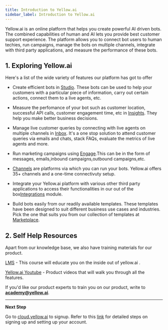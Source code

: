 ```yaml
---
title: Introduction to Yellow.ai
sidebar_label: Introduction to Yellow.ai
---
```


<!--
This doc must be the first doc linked to docs. Please do not change the .md file name/delete this doc. You can edit the content in this doc.
-->

Yellow.ai is an online platform that helps you create powerful AI driven bots. The combined capabilities of human and AI lets you provide best customer support experience. The platform allows you to connect bot users to human techies, run campaigns, manage the bots on multiple channels, integrate with third party applications, and measure the performance of these bots.

## 1. Exploring Yellow.ai

Here's a list of the wide variety of features our platform has got to offer

* Create efficient bots in [Studio](https://docs.yellow.ai/docs/platform_concepts/studio/overview). These bots can be used to help your customers with a particular piece of information, carry out certain actions, connect them to a live agents, etc. 

* Measure the perfomance of your bot such as customer location, successful API calls, customer engagement time, etc in [Insights](https://docs.yellow.ai/docs/platform_concepts/growth/growth). They help you make better business decisions. 

* Manage live customer queries by connecting with live agents on multiple channels in [Inbox](https://docs.yellow.ai/docs/platform_concepts/inbox/inbox). It's a one stop solution to attend customer queries via emails and chats, stack FAQs, evaluate the metrics of live agents and more. 

* Run marketing campaigns using [Engage](https://docs.yellow.ai/docs/platform_concepts/engagement/engage).This can be in the form of messages, emails,inbound campaigns,outbound campaigns,etc. 

* [Channels](https://docs.yellow.ai/docs/platform_concepts/channelConfiguration/overview)  are platforms via which you can run your bots. Yellow.ai offers 35+ channels and a one-time connectivuty setup. 

* Integrate your Yellow.ai platform with various other third party applications to access their functionalities in our out of the box[Integrations](https://docs.yellow.ai/docs/platform_concepts/appConfiguration/overview) module.

* Build bots easily from our readily available templates. These templates have been designed to suit different business use cases and industries. Pick the one that suits you from our collection of templates at [Marketplace](https://docs.yellow.ai/docs/platform_concepts/marketplacetemplates/intro).

## 2. Self Help Resources

Apart from our knowledge base, we also have training materials for our product.

[LMS](https://ascend.yellow.ai/) - This course will educate you on the inside out of yellow.ai . 

[Yellow.ai Youtube](https://www.youtube.com/watch?v=LaeNb_IV-UE&list=PLlq60Q0Jkdq-LoFniVxVaji1apowWUczZ&index=1) - Product videos that will walk you through all the features.

If you'd like our product experts to train you on our product, write to **academy@yellow.ai**. 

---------------------

**Next Step**

Go to [cloud.yellow.ai](https://cloud.yellow.ai/) to signup. Refer to this [link](https://docs.yellow.ai/docs/platform_concepts/Getting%20Started/account-setup) for detailed steps on signing up and setting up your account.





